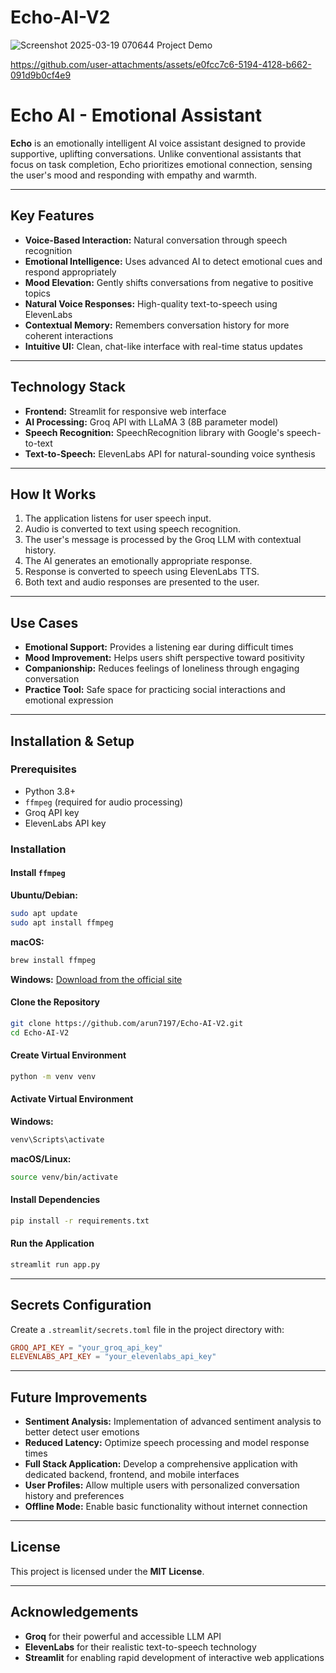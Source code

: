 # Echo-AI-V2
![Screenshot 2025-03-19 070644](https://github.com/user-attachments/assets/53c40a91-8833-4414-8445-6ec55d3af857)
Project Demo

https://github.com/user-attachments/assets/e0fcc7c6-5194-4128-b662-091d9b0cf4e9

# Echo AI - Emotional Assistant

**Echo** is an emotionally intelligent AI voice assistant designed to provide supportive, uplifting conversations. Unlike conventional assistants that focus on task completion, Echo prioritizes emotional connection, sensing the user's mood and responding with empathy and warmth.

---

## Key Features

- **Voice-Based Interaction:** Natural conversation through speech recognition
- **Emotional Intelligence:** Uses advanced AI to detect emotional cues and respond appropriately
- **Mood Elevation:** Gently shifts conversations from negative to positive topics
- **Natural Voice Responses:** High-quality text-to-speech using ElevenLabs
- **Contextual Memory:** Remembers conversation history for more coherent interactions
- **Intuitive UI:** Clean, chat-like interface with real-time status updates

---

## Technology Stack

- **Frontend:** Streamlit for responsive web interface
- **AI Processing:** Groq API with LLaMA 3 (8B parameter model)
- **Speech Recognition:** SpeechRecognition library with Google's speech-to-text
- **Text-to-Speech:** ElevenLabs API for natural-sounding voice synthesis

---

## How It Works

1. The application listens for user speech input.
2. Audio is converted to text using speech recognition.
3. The user's message is processed by the Groq LLM with contextual history.
4. The AI generates an emotionally appropriate response.
5. Response is converted to speech using ElevenLabs TTS.
6. Both text and audio responses are presented to the user.

---

## Use Cases

- **Emotional Support:** Provides a listening ear during difficult times
- **Mood Improvement:** Helps users shift perspective toward positivity
- **Companionship:** Reduces feelings of loneliness through engaging conversation
- **Practice Tool:** Safe space for practicing social interactions and emotional expression

---

## Installation & Setup

### Prerequisites

- Python 3.8+
- `ffmpeg` (required for audio processing)
- Groq API key
- ElevenLabs API key

### Installation

#### Install `ffmpeg`

**Ubuntu/Debian:**
```bash
sudo apt update
sudo apt install ffmpeg
```

**macOS:**
```bash
brew install ffmpeg
```

**Windows:**
[Download from the official site](https://ffmpeg.org/download.html)

#### Clone the Repository
```bash
git clone https://github.com/arun7197/Echo-AI-V2.git
cd Echo-AI-V2
```

#### Create Virtual Environment
```bash
python -m venv venv
```

#### Activate Virtual Environment
**Windows:**
```bash
venv\Scripts\activate
```

**macOS/Linux:**
```bash
source venv/bin/activate
```

#### Install Dependencies
```bash
pip install -r requirements.txt
```

#### Run the Application
```bash
streamlit run app.py
```

---

## Secrets Configuration

Create a `.streamlit/secrets.toml` file in the project directory with:
```toml
GROQ_API_KEY = "your_groq_api_key"
ELEVENLABS_API_KEY = "your_elevenlabs_api_key"
```

---

## Future Improvements

- **Sentiment Analysis:** Implementation of advanced sentiment analysis to better detect user emotions
- **Reduced Latency:** Optimize speech processing and model response times
- **Full Stack Application:** Develop a comprehensive application with dedicated backend, frontend, and mobile interfaces
- **User Profiles:** Allow multiple users with personalized conversation history and preferences
- **Offline Mode:** Enable basic functionality without internet connection

---

## License

This project is licensed under the **MIT License**.

---

## Acknowledgements

- **Groq** for their powerful and accessible LLM API
- **ElevenLabs** for their realistic text-to-speech technology
- **Streamlit** for enabling rapid development of interactive web applications

